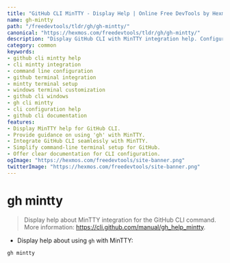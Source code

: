 ```yaml
---
title: "GitHub CLI MinTTY - Display Help | Online Free DevTools by Hexmos"
name: gh-mintty
path: "/freedevtools/tldr/gh/gh-mintty/"
canonical: "https://hexmos.com/freedevtools/tldr/gh/gh-mintty/"
description: "Display GitHub CLI with MinTTY integration help. Configure command line interface for seamless terminal integration. Free online tool, no registration required."
category: common
keywords:
- github cli mintty help
- cli mintty integration
- command line configuration
- github terminal integration
- mintty terminal setup
- windows terminal customization
- github cli windows
- gh cli mintty
- cli configuration help
- github cli documentation
features:
- Display MinTTY help for GitHub CLI.
- Provide guidance on using 'gh' with MinTTY.
- Integrate GitHub CLI seamlessly with MinTTY.
- Simplify command-line terminal setup for GitHub.
- Offer clear documentation for CLI configuration.
ogImage: "https://hexmos.com/freedevtools/site-banner.png"
twitterImage: "https://hexmos.com/freedevtools/site-banner.png"
---
```


# gh mintty

> Display help about MinTTY integration for the GitHub CLI command.
> More information: <https://cli.github.com/manual/gh_help_mintty>.

- Display help about using `gh` with MinTTY:

`gh mintty`
